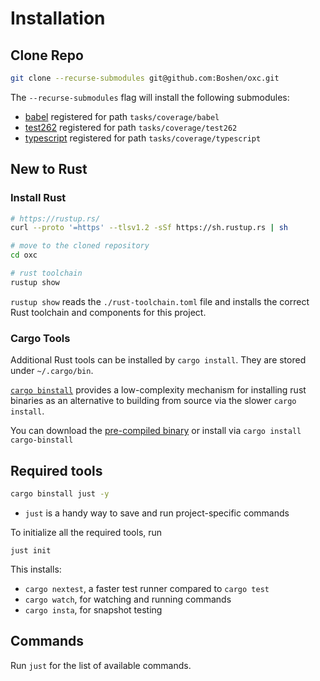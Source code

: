 # Installation

## Clone Repo

```bash
git clone --recurse-submodules git@github.com:Boshen/oxc.git
```

The `--recurse-submodules` flag will install the following submodules:
- [babel](https://github.com/babel/babel) registered for path `tasks/coverage/babel`
- [test262](https://github.com/tc39/test262) registered for path `tasks/coverage/test262`
- [typescript](https://github.com/microsoft/TypeScript) registered for path `tasks/coverage/typescript`

## New to Rust

### Install Rust
```bash
# https://rustup.rs/
curl --proto '=https' --tlsv1.2 -sSf https://sh.rustup.rs | sh
```

```bash
# move to the cloned repository
cd oxc
```

```bash
# rust toolchain
rustup show
```

`rustup show` reads the `./rust-toolchain.toml` file and installs the correct Rust toolchain and components for this project.

### Cargo Tools

Additional Rust tools can be installed by `cargo install`. They are stored under `~/.cargo/bin`.

[`cargo binstall`](https://github.com/cargo-bins/cargo-binstall) provides a low-complexity mechanism for installing rust binaries as an alternative to building from source via the slower `cargo install`.

You can download the [pre-compiled binary](https://github.com/cargo-bins/cargo-binstall#installation) or install via `cargo install cargo-binstall`


## Required tools

```bash
cargo binstall just -y
```

* `just` is a handy way to save and run project-specific commands

To initialize all the required tools, run

```
just init
```

This installs:

* `cargo nextest`, a faster test runner compared to `cargo test`
* `cargo watch`, for watching and running commands
* `cargo insta`, for snapshot testing

## Commands

Run `just` for the list of available commands.
